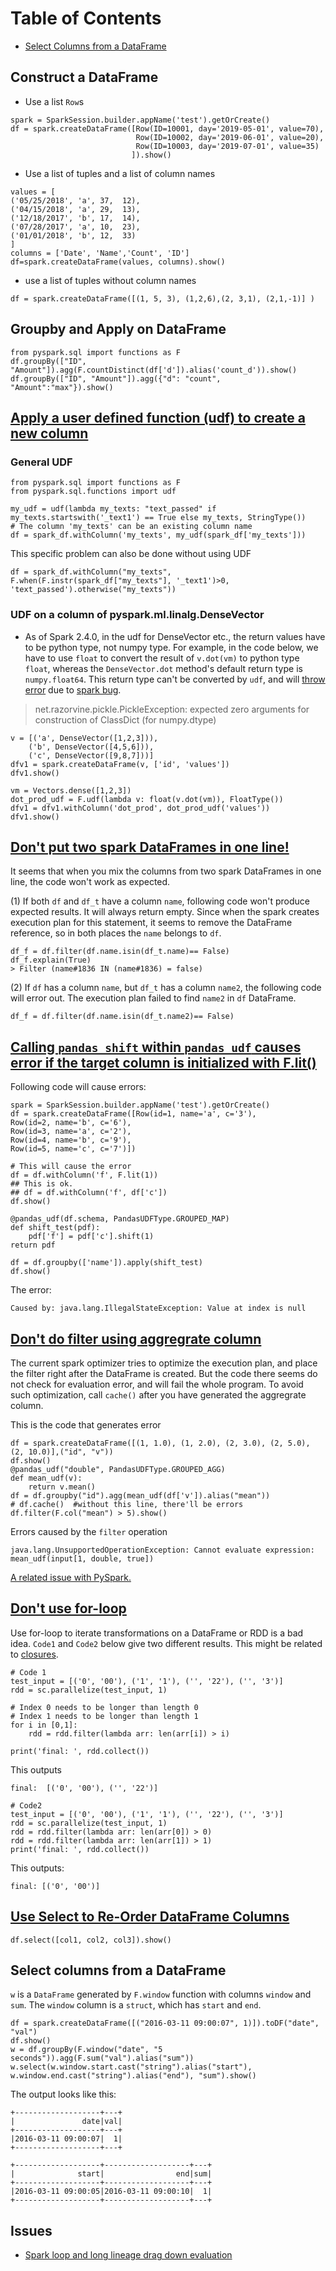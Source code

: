 # Table of Contents
* [Select Columns from a DataFrame](#select-columns-from-a-dataframe)


## Construct a DataFrame
* Use a list `Row`s

```
spark = SparkSession.builder.appName('test').getOrCreate()
df = spark.createDataFrame([Row(ID=10001, day='2019-05-01', value=70),
                            Row(ID=10002, day='2019-06-01', value=20),
                            Row(ID=10003, day='2019-07-01', value=35)
                           ]).show()

```

* Use a list of tuples and a list of column names

```
values = [
('05/25/2018', 'a', 37,  12),
('04/15/2018', 'a', 29,  13),
('12/18/2017', 'b', 17,  14),
('07/28/2017', 'a', 10,  23),
('01/01/2018', 'b', 12,  33)
]
columns = ['Date', 'Name','Count', 'ID']
df=spark.createDataFrame(values, columns).show()
```

* use a list of tuples without column names
```
df = spark.createDataFrame([(1, 5, 3), (1,2,6),(2, 3,1), (2,1,-1)] )
```


## Groupby and Apply on DataFrame

```
from pyspark.sql import functions as F
df.groupBy(["ID", "Amount"]).agg(F.countDistinct(df['d']).alias('count_d')).show()
df.groupBy(["ID", "Amount"]).agg({"d": "count", "Amount":"max"}).show()

```

## [Apply a user defined function (udf) to create a new column](https://stackoverflow.com/questions/57095416/what-is-wrong-with-this-function-on-pyspark/57097490#57097490)
### General UDF
```
from pyspark.sql import functions as F
from pyspark.sql.functions import udf

my_udf = udf(lambda my_texts: "text_passed" if my_texts.startswith('_text1') == True else my_texts, StringType())
# The column 'my_texts' can be an existing column name
df = spark_df.withColumn('my_texts', my_udf(spark_df['my_texts']))
```

This specific problem can also be done without using UDF
```
df = spark_df.withColumn("my_texts", F.when(F.instr(spark_df["my_texts"], '_text1')>0, 'text_passed').otherwise("my_texts"))
```

### UDF on a column of pyspark.ml.linalg.DenseVector

* As of Spark 2.4.0, in the udf for DenseVector etc., the return values have to be python type, not numpy type. 
For example, in the code below, we have to use `float` to convert the result of `v.dot(vm)` to python type `float`, whereas the `DenseVector.dot` method's default return type is `numpy.float64`. This return type can't be converted by `udf`, and will [throw error](https://stackoverflow.com/questions/44150375/converting-row-into-list-rdd-in-pyspark) due to [spark bug](https://issues.apache.org/jira/browse/SPARK-12157).
> net.razorvine.pickle.PickleException: expected zero arguments for construction of ClassDict (for numpy.dtype)

```
v = [('a', DenseVector([1,2,3])),
    ('b', DenseVector([4,5,6])),
    ('c', DenseVector([9,8,7]))]
dfv1 = spark.createDataFrame(v, ['id', 'values'])
dfv1.show()

vm = Vectors.dense([1,2,3])
dot_prod_udf = F.udf(lambda v: float(v.dot(vm)), FloatType())
dfv1 = dfv1.withColumn('dot_prod', dot_prod_udf('values'))
dfv1.show()
```


## [Don't put two spark DataFrames in one line!](https://stackoverflow.com/questions/57093177/pyspark-isin-with-column-in-argument-doesnt-exclude-rows)

It seems that when you mix the columns from two spark DataFrames in one line, the code won't work as expected. 

(1) If both `df` and `df_t` have a column `name`, following code won't produce expected results. It will always return empty. 
Since when the spark creates execution plan for this statement, it seems to remove the DataFrame reference, so in both places the `name` belongs to `df`.

```
df_f = df.filter(df.name.isin(df_t.name)== False)
df_f.explain(True)
> Filter (name#1836 IN (name#1836) = false)
```

(2) If `df` has a column `name`, but `df_t` has a column `name2`, the following code will error out. The execution plan failed to find `name2` in `df` DataFrame.
```
df_f = df.filter(df.name.isin(df_t.name2)== False)
```

## [Calling `pandas shift` within `pandas_udf` causes error if the target column is initialized with F.lit()](https://stackoverflow.com/questions/57152199/value-at-index-is-null-error-when-using-pd-shift-inside-pandas-udf)

Following code will cause errors:
```
spark = SparkSession.builder.appName('test').getOrCreate()
df = spark.createDataFrame([Row(id=1, name='a', c='3'),
Row(id=2, name='b', c='6'),
Row(id=3, name='a', c='2'),
Row(id=4, name='b', c='9'),
Row(id=5, name='c', c='7')])

# This will cause the error
df = df.withColumn('f', F.lit(1))
## This is ok.
## df = df.withColumn('f', df['c'])
df.show()

@pandas_udf(df.schema, PandasUDFType.GROUPED_MAP)
def shift_test(pdf):
    pdf['f'] = pdf['c'].shift(1)
return pdf

df = df.groupby(['name']).apply(shift_test)
df.show()

```
The error:
```
Caused by: java.lang.IllegalStateException: Value at index is null
```

## [Don't do filter using aggregrate column](https://stackoverflow.com/questions/57144409/filtering-a-dataframe-after-groupby-and-user-define-aggregate-function-in-pyspar)

The current spark optimizer tries to optimize the execution plan, and place the filter right after the DataFrame is created. But the code there seems do not check for evaluation error, and will fail the whole program. To avoid such optimization, call `cache()` after you have generated the aggregrate column.

This is the code that generates error
```
df = spark.createDataFrame([(1, 1.0), (1, 2.0), (2, 3.0), (2, 5.0), (2, 10.0)],("id", "v"))
df.show()
@pandas_udf("double", PandasUDFType.GROUPED_AGG)
def mean_udf(v):
    return v.mean()
df = df.groupby("id").agg(mean_udf(df['v']).alias("mean"))
# df.cache()  #without this line, there'll be errors
df.filter(F.col("mean") > 5).show()
```

Errors caused by the `filter` operation
```
java.lang.UnsupportedOperationException: Cannot evaluate expression: mean_udf(input[1, double, true])
```
[A related issue with PySpark.](https://issues.apache.org/jira/browse/SPARK-17100)

## [Don't use for-loop](https://stackoverflow.com/questions/57154430/how-to-apply-multiple-filters-in-a-for-loop-for-pyspark)

Use for-loop to iterate transformations on a DataFrame or RDD is a bad idea. `Code1` and `Code2` below give two different results.
This might be related to [closures](https://spark.apache.org/docs/2.2.1/rdd-programming-guide.html#understanding-closures-).
```
# Code 1
test_input = [('0', '00'), ('1', '1'), ('', '22'), ('', '3')]
rdd = sc.parallelize(test_input, 1)

# Index 0 needs to be longer than length 0
# Index 1 needs to be longer than length 1
for i in [0,1]:
    rdd = rdd.filter(lambda arr: len(arr[i]) > i)   

print('final: ', rdd.collect())
```
This outputs
```
final:  [('0', '00'), ('', '22')]
```

```
# Code2
test_input = [('0', '00'), ('1', '1'), ('', '22'), ('', '3')]
rdd = sc.parallelize(test_input, 1)
rdd = rdd.filter(lambda arr: len(arr[0]) > 0)
rdd = rdd.filter(lambda arr: len(arr[1]) > 1)
print('final: ', rdd.collect())
```
This outputs:
```
final: [('0', '00')]
```

## [Use Select to Re-Order DataFrame Columns](https://stackoverflow.com/questions/42912156/python-pyspark-data-frame-rearrange-columns)

```
df.select([col1, col2, col3]).show()
```

## Select columns from a DataFrame

`w` is a `DataFrame` generated by `F.window` function with columns `window` and `sum`. The `window` column is a `struct`, which has `start` and `end`. 
```
df = spark.createDataFrame([("2016-03-11 09:00:07", 1)]).toDF("date", "val")
df.show()
w = df.groupBy(F.window("date", "5 seconds")).agg(F.sum("val").alias("sum"))
w.select(w.window.start.cast("string").alias("start"), w.window.end.cast("string").alias("end"), "sum").show()
```    
The output looks like this:
```
+-------------------+---+
|               date|val|
+-------------------+---+
|2016-03-11 09:00:07|  1|
+-------------------+---+

+-------------------+-------------------+---+
|              start|                end|sum|
+-------------------+-------------------+---+
|2016-03-11 09:00:05|2016-03-11 09:00:10|  1|
+-------------------+-------------------+---+
```

## Issues
* [Spark loop and long lineage drag down evaluation](https://stackoverflow.com/q/57299160/3508427)
